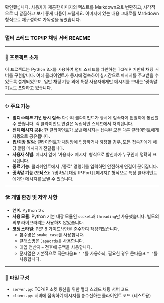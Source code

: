 확인했습니다. 사용자가 제공한 이미지의 텍스트를 Markdown으로 변환하고, 시각적으로 더 깔끔하고 보기 좋게 다듬어 드릴게요. 이미지에 있는 내용 그대로를 Markdown 형식으로 재구성하여 가독성을 높였습니다. 

---

### 멀티 스레드 TCP/IP 채팅 서버 README

---

### 🚀 프로젝트 소개

이 프로젝트는 Python 3.x를 사용하여 멀티 스레드를 지원하는 TCP/IP 기반의 채팅 서버를 구현합니다. 여러 클라이언트가 동시에 접속하여 실시간으로 메시지를 주고받을 수 있도록 설계되었으며, 일반 채팅 기능 외에 특정 사용자에게만 메시지를 보내는 '귓속말' 기능도 포함하고 있습니다.

---

### ✨ 주요 기능

* **멀티 스레드 기반 동시 접속**: 다수의 클라이언트가 동시에 접속하여 원활하게 통신할 수 있습니다. 각 클라이언트 연결은 독립적인 스레드에서 처리됩니다.
* **전체 메시지 공유**: 한 클라이언트가 보낸 메시지는 접속된 모든 다른 클라이언트에게 자동으로 공유됩니다.
* **입/퇴장 알림**: 클라이언트가 채팅방에 입장하거나 퇴장할 경우, 모든 접속자에게 해당 알림 메시지가 전달됩니다.
* **사용자 식별**: 메시지 앞에 '사용자> 메시지' 형식으로 발신자가 누구인지 명확히 표시됩니다.
* **종료 기능**: 클라이언트에서 '/종료' 명령어를 입력하면 안전하게 연결이 끊어집니다.
* **귓속말 기능 (보너스)**: '/귓속말 [대상 IP:Port] [메시지]' 형식으로 특정 클라이언트에게만 메시지를 보낼 수 있습니다.

---

### 🛠️ 개발 환경 및 제약 사항

* **언어**: Python 3.x
* **사용 모듈**: Python 기본 내장 모듈인 `socket`과 `threading`만 사용했습니다. 별도의 외부 라이브러리는 사용하지 않았습니다.
* **코딩 스타일**: PEP 8 가이드라인을 준수하여 작성되었습니다.
    * 함수명은 `snake_case`를 사용합니다.
    * 클래스명은 `CapWords`를 사용합니다.
    * 대입 연산자 `=` 전후에 공백을 사용합니다.
    * 문자열은 기본적으로 작은따옴표 `' '`를 사용하되, 필요한 경우 큰따옴표 `" "`를 사용합니다.

---

### 📂 파일 구성

* `server.py`: TCP/IP 소켓 통신을 위한 멀티 스레드 채팅 서버 코드
* `client.py`: 서버에 접속하여 메시지를 송수신하는 클라이언트 코드 (테스트용)
